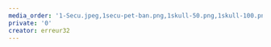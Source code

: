 ```yaml
---
media_order: '1-Secu.jpeg,1secu-pet-ban.png,1skull-50.png,1skull-100.png,11.png,2248137.png,canvas1.png,code-index.png,code-view-images.jpg,code2-images.png,colored_RSS.png,cropped-pl.png,debian.png,echosystem.ban.petit.png,echosystem.png,echosystem.sombre.ok.png,echosystem.sombre1.png,echosystemicon.192.png,echosystemicon.png,favicon - Copie.ico.png,favicon.png,git-favicon.png,git-gris.jpg,Git_icon.png,hl.png,image124s.jpg,index.png,journal-texte-x-icone-7955-128.png,links-images.jpg,logop.jpg,Nm.png,php_256.png,piracy.jpg,rss.jpg,skull-512.png,small.ban1.echosystem.png,snip-code-index.jpg,Test_wiki_logo_notext.png,tool.grey.png,trans-clipboard.png,trans-link-128-images.png,wiki.png,s2.qwant.com.jpg,24960.jpg,109050.jpg,delete-key-670x474.jpg,_293.png,293.png,avatar.152x152.png,canvas_echosystem.png,canvas_erreur32.png,large_avatar.png,echo-sysmin.gif,ano _cm.jpg,1392629_10201185756260234_1523742353_n.jpg,favicon-16x16.png,favicon-32x32.png,mstile-150x150.png,android-chrome-72x72.png,apple-touch-icon.png,browserconfig.xml,ico-echo.png,ico-echol-100.png,ico-echo.svg,ico-echo-blck.svg,20-176123 .jpg,1920-800055 - e.jpg,thumb-1920-695933.jpg,Copie -785e.png,anonymous.png,Anonymous011.jpg,D-110627-Anonymous04.jpg,TrackCarbonCenter2.jpg,free-anonymous-wallpaper_123835620_275.jpg,hackers-backtrack-145252.jpg,stacer.jpg,thumb-1920-508276.png,grav-logo.svg,clippy.svg,grav-logo.png,logss.jpg,logsss.png,muzh.jpg,petya-ransomware-670x335.jpg,Petya-Ransomware-Lock-Screen.jpg,photo.jpg,s-tui-stress-terminal-ui-monitoring-.jpgng.jpg,trans-logsss.png,mr-robot.gif,139666n.jpg,wg.jpg,1Copie.png,1ewrwe.jpg,4.jpg,9.jpg,anonynous.jpg,avatar.jpg,Linux-file-sysized.jpg,thumb-1920-111123 - Copie.jpg,ZiCzX.png,World_Map_BLACK.jpg,1Avatar.32.rond.png'
private: '0'
creator: erreur32
---
```


